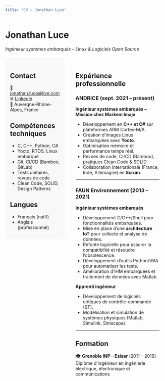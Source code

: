 ```yaml
---
title: "CV – Jonathan Luce"
---
```


<style>
.cv-container {
  display: flex;
  gap: 20px;
  align-items: flex-start;
  margin-top: 20px;
}
.cv-left {
  flex: 1;
  padding: 15px;
  background-color: #f8f8f8;
  border-radius: 12px;
}
.cv-right {
  flex: 2;
  padding: 15px;
}
.profile-photo {
  border-radius: 50%;
  width: 120px;
  margin-bottom: 20px;
}
</style>

# Jonathan Luce
*Ingénieur systèmes embarqués – Linux & Logiciels Open Source*

<div class="cv-container">

<!-- Colonne gauche -->
<div class="cv-left">

## Contact
📧 [jonathan.luce@live.com](mailto:jonathan.luce@live.com)  
🌐 [LinkedIn](https://www.linkedin.com/in/jonathan-luce-864202141/)  
📍 Auvergne-Rhône-Alpes, France  

## Compétences techniques
- C, C++, Python, C#  
- Yocto, RTOS, Linux embarqué  
- Git, CI/CD (Bamboo, GitLab)  
- Tests unitaires, revues de code  
- Clean Code, SOLID, Design Patterns  

## Langues
- Français (natif)  
- Anglais (professionnel)  

</div>

<!-- Colonne droite -->
<div class="cv-right">

## Expérience professionnelle

### ANDRICE (sept. 2021 – présent)  
**Ingénieur systèmes embarqués – Mission chez Markem Imaje**  
- Développement en **C++ et C#** sur plateformes ARM Cortex-M/A.  
- Création d’images Linux embarquées avec **Yocto**.  
- Optimisation mémoire et performance temps réel.  
- Revues de code, CI/CD (Bamboo), pratiques Clean Code & SOLID.  
- Collaboration internationale (France, Inde, Allemagne) en **Scrum**.  

---

### FAUN Environnement (2013 – 2021)  
**Ingénieur systèmes embarqués**  
- Développement C/C++/Shell pour fonctionnalités embarquées.  
- Mise en place d’une **architecture IoT** pour collecte et analyse de données.  
- Refonte logicielle pour assurer la compatibilité et résoudre l’obsolescence.  
- Développement d’outils Python/VBA pour automatiser les tests.  
- Amélioration d’IHM embarquées et traitement de données avec Matlab.  

**Apprenti ingénieur**  
- Développement de logiciels critiques de contrôle-commande (ST).  
- Modélisation et simulation de systèmes physiques (Matlab, Simulink, Simscape).  

---

## Formation
🎓 **Grenoble INP – Esisar** (2011 – 2016)  
Diplôme d’ingénieur en ingénierie électrique, électronique et communications  

</div>
</div>
